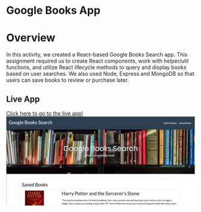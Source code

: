 # Google Books App

# Overview

In this activity, we created a React-based Google Books Search app. This assignment required us to create React components, work with helper/util functions, and utilize React lifecycle methods to query and display books based on user searches. We also used Node, Express and MongoDB so that users can save books to review or purchase later.

## Live App
[Click here to go to the live app!](https://googlebooks1127.herokuapp.com/saved)
![Screenshot of Clicky Game](https://github.com/jenerationx/googlebooks/blob/master/screenshot.png)